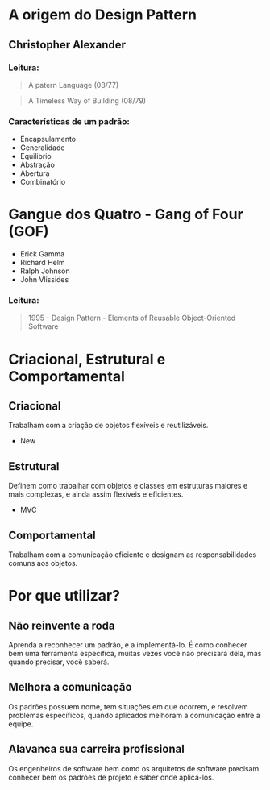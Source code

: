 # A origem do Design Pattern

## **Christopher Alexander**

### **Leitura:**

> A patern Language (08/77)

> A Timeless Way of Building (08/79)

### **Características de um padrão:**

- Encapsulamento
- Generalidade
- Equilibrio
- Abstração
- Abertura
- Combinatório

# Gangue dos Quatro - Gang of Four (GOF)

- Erick Gamma
- Richard Helm
- Ralph Johnson
- John Vlissides

### **Leitura:**

> 1995 - Design Pattern - Elements of Reusable Object-Oriented Software

# Criacional, Estrutural e Comportamental

## **Criacional**

Trabalham com a criação de objetos flexíveis e reutilizáveis.

- New

## **Estrutural**

Definem como trabalhar com objetos e classes em estruturas maiores e mais complexas, e ainda assim flexíveis e eficientes.

- MVC

## **Comportamental**

Trabalham com a comunicação eficiente e designam as responsabilidades comuns aos objetos.

# Por que utilizar?

## Não reinvente a roda

Aprenda a reconhecer um padrão, e a implementá-lo. É como conhecer bem uma ferramenta específica, muitas vezes você não precisará dela, mas quando precisar, você saberá.

## Melhora a comunicação

Os padrões possuem nome, tem situações em que ocorrem, e resolvem problemas específicos, quando aplicados melhoram a comunicação entre a equipe.

## Alavanca sua carreira profissional

Os engenheiros de software bem como os arquitetos de software precisam conhecer bem os padrões de projeto e saber onde aplicá-los.
